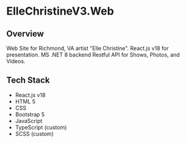 # ElleChristineV3.Web

## Overview

Web Site for Richmond, VA artist "Elle Christine".  React.js v18 for presentation. MS .NET 8 backend Restful API for Shows, Photos, and Videos.

## Tech Stack
- React.js v18
- HTML 5
- CSS
- Bootstrap 5
- JavaScript
- TypeScript (custom)
- SCSS (custom)
